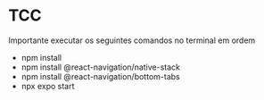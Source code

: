 # TCC

Importante executar os seguintes comandos no terminal em ordem
- npm install
- npm install @react-navigation/native-stack
- npm install @react-navigation/bottom-tabs
- npx expo start
